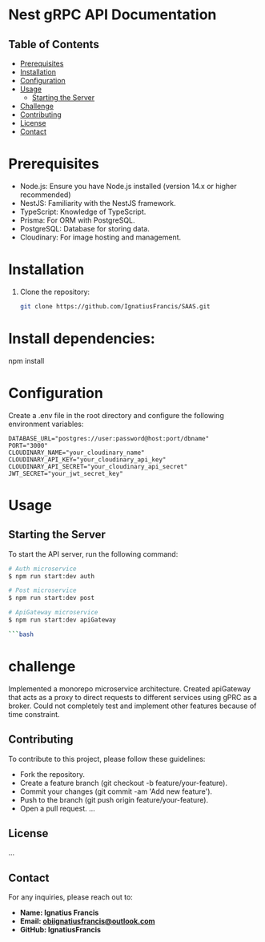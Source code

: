 # Nest gRPC API Documentation

## Table of Contents

- [Prerequisites](#prerequisites)
- [Installation](#installation)
- [Configuration](#configuration)
- [Usage](#usage)
  - [Starting the Server](#starting-the-server)
- [Challenge](#challenge)
- [Contributing](#contributing)
- [License](#license)
- [Contact](#contact)

# Prerequisites

- Node.js: Ensure you have Node.js installed (version 14.x or higher recommended)
- NestJS: Familiarity with the NestJS framework.
- TypeScript: Knowledge of TypeScript.
- Prisma: For ORM with PostgreSQL.
- PostgreSQL: Database for storing data.
- Cloudinary: For image hosting and management.

# Installation

1. Clone the repository:

   ```bash
   git clone https://github.com/IgnatiusFrancis/SAAS.git

   ```

# Install dependencies:

npm install

# Configuration

Create a .env file in the root directory and configure the following environment variables:

```env
DATABASE_URL="postgres://user:password@host:port/dbname"
PORT="3000"
CLOUDINARY_NAME="your_cloudinary_name"
CLOUDINARY_API_KEY="your_cloudinary_api_key"
CLOUDINARY_API_SECRET="your_cloudinary_api_secret"
JWT_SECRET="your_jwt_secret_key"

```

# Usage

## Starting the Server

To start the API server, run the following command:

````bash
# Auth microservice
$ npm run start:dev auth

# Post microservice
$ npm run start:dev post

# ApiGateway microservice
$ npm run start:dev apiGateway

```bash

````

# challenge

Implemented a monorepo microservice architecture. Created apiGateway that acts as a proxy to direct requests to different services using gPRC as a broker. Could not completely test and implement other features because of time constraint.

## Contributing

To contribute to this project, please follow these guidelines:

- Fork the repository.
- Create a feature branch (git checkout -b feature/your-feature).
- Commit your changes (git commit -am 'Add new feature').
- Push to the branch (git push origin feature/your-feature).
- Open a pull request.
  ...

## License

...

## Contact

For any inquiries, please reach out to:

- **Name: Ignatius Francis**
- **Email: obiignatiusfrancis@outlook.com**
- **GitHub: IgnatiusFrancis**
